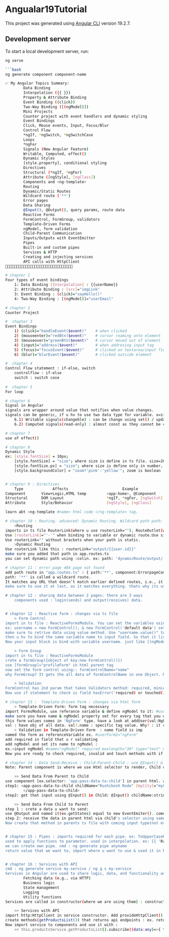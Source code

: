 # Angualar19Tutorial

This project was generated using [Angular CLI](https://github.com/angular/angular-cli) version 19.2.7.

## Development server
To start a local development server, run:

```bash
ng serve

```bash
ng generate component component-name

✅ My Angular Topics Summary:
        Data Binding
        Interpolation ({{ }})
        Property & Attribute Binding
        Event Binding ((click))
        Two-Way Binding ([(ngModel)])
        Mini Projects
        Counter project with event handlers and dynamic styling
        Event Bindings
        Click, Mouse events, Input, Focus/Blur
        Control Flow
        *ngIf, *ngSwitch, *ngSwitchCase
        Loops
        *ngFor
        Signals (New Angular Feature)
        Writable, Computed, effect()
        Dynamic Styles
        [style.property], conditional styling
        Directives
        Structural (*ngIf, *ngFor)
        Attribute ([ngStyle], [ngClass])
        Components and <ng-template>
        Routing
        Dynamic/Static Routes
        Wildcard route ('**')
        Error pages
        Data Sharing
        @Input(), @Output(), query params, route data
        Reactive Forms
        FormControl, FormGroup, validators
        Template-Driven Forms
        ngModel, form validation
        Child-Parent Communication
        Inputs/Outputs with EventEmitter
        Pipes
        Built-in and custom pipes
        Services & HTTP
        Creating and injecting services
        API calls with HttpClient
🔽🔽🔽🔽🔽🔽🔽🔽🔽🔽🔽🔽🔽🔽🔽🔽🔽🔽🔽🔽🔽🔽🔽🔽🔽🔽🔽🔽🔽🔽

# chapter 1
Four types of event bindings 
    1: Data Binding [Interpolation] : {{userName}}
    2: Attribute Binding : [src]="imgLink"
    3: Event Binding : (click)="sayHello()"
    4: Two-Way Binding : [(ngModel)]="userEmail" 

# chapter 2
Counter Project

#  chapter 3 
Event Bindings 
    1) (click)="handleEvent($event)"    # when clicked
    2) (mouseenter)="redBtn($event)"    # cursor roaming onto element
    3) (mouseover)="greenBtn($event)"   # cursor moved out of element
    4) (input)="address($event)"        # when addresing input tag
    5) (focus)="focusEvent($event)"     # clicked on textarea/input field
    6) (blur)="blurEvent($event)"       # clicked outside element

#  chapter 4
Control Flow statement : if-else, switch
    controlflow : if-else
    switch : switch case
    
#  chapter 5
For loop

# chapter 6 
Signal in Angular
signals are wrapper around value that notifies when value changes.
signals can be generic, if u hv to use two data type for variable. x=signal<number|string>
    6.1) Writable signals(changeble) : can be change using set() / update() method
    6.2) Computed signals(read-only) : almost const as they cannot be changed but can change if value of something they depend on changes. like if z=x+y, we cant change z but if u change x/y, it will change z.

# chapter 7
use of effect()

# chapter 8
Dynamic Style
ex: [style.fontSize] = 10px; 
    [style.fontSize] = "size"; where size is define in ts file. size=20px
    [style.fontSize.px] = "size"; where size is define only in number, not pixel or pertengage. (px:pixel),(pt:%)
    [style.backgroundColor] = "zoom?'pink':'yellow'"; zoom is boolean


# chapter 9 : Directives
    Type	         Affects	                    Example
Component	    View+Logic,HTML temp	     <app-home>, @Component
Structural	    DOM Layout	                 *ngIf, *ngFor, [ngSwitch], *ngSwitchCase
Attribute	    Style/Behavior	             [ngStyle], [ngClass]  

learn abt <ng-template #name> html code </ng-template> tag. 

# chapter 10 : Routing. advanced: Dynamic Routing. Wildcard path path:'**' matches all.
    >Routing
imports in ts file RouterLink(where u use routerLink=""), RouteOutlet(where u display probably app.component.html)
Use [routerLink]="'-'" when binding to variable or dynamic route.Use single '-' when not using variables from ts file
Use routerLink="" without brackets when your path is static.
    >Dynamic Routing
Use routerLink like this : routerLink="output/{{user.id}}"
make sure you added that path in app.routes.ts
you can set dynamic path using :colin. ex: path: 'dynamicRoute/output/:id/:name'

# chapter 11 : error page 404 page not found
add path route in "app.routes.tx" : { path:'**', component:ErrorpageComponent}
path: '**' is called a wildcard route.
It matches any URL that doesn’t match earlier defined routes, i.e., it's used as a catch-all fallback.
make sure to use it at last, as it matches everything. thats why its use for page not found 404

# chapter 12 : sharing data between 2 pages: there are 3 ways
    components used : login(sends) and output(receives) data.


# chapter 12 : Reactive form : changes via ts file
    > Form Control
import in ts file : ReactiveFormsModule. You can set the variables using new FormControl().
ex: username = new FormControl(); & new FormControl('default data') sets the default value.
make sure to retrive data using value method. Use "username.value()" to retrieve data from username.
then u hv to bind the same variable name to input field. So that it listen the input. ex: [formControl]="username"
Now your input block is bind with variable username. just like [(ngModel)].

    > Form Group
import in ts file : ReactiveFormsModule
crete a formGroup({object of key:new FormControl()})
use [formGroup]="profileForm" in html parent tag
now set the form control using:: formControlName="name" 
why FormGroup? It gets the all data of formControlName in one Object. Make it easy to handle.

    > Validation
FormControl has 2nd param that takes Validators method: required, minLength(), maxLength(), pattern('regex').
Now use if statement to check is field hasError('required) or touched()/invalid()/valid()

# chapter 13 :  Template-Driven Form : changes via html form
    > Template-Driven Form: form tag necessary
import FormsModule, use referance variable & define ngModel to it: #userForm="ngForm"
make sure you have name & ngModel property set for every tag that you want to read.
this form values comes in 'NgForm' type. have a look at addUser(val:NgForm) method.
val : have obj of all data. val?.name : specific tag value. Why? : it can be null.
    > Validation in Template-Driven Form  : name field is imp
named the form as referenceVariable ex. #userForm2="ngForm"
add required in field that u r validating
add ngModel and set its name to ngModel :
ex.<input ngModel #name="ngModel" required maxlength="30" type="text" name="name">
Now you are ready to check required, invalid and touch methods with if condition.

# chapter 14 : Data Send-Receive : Child-Parent-Child : use @Input() & @Output from Child itself.
Note: Parent component is where we use Html selector to render, Child component is where we use @Input,@Output()

    >> Send Data From Parent to Child
use component [ex.selector: 'app-pass-data-to-child'] in parent html. and pass data as below:
step1: <app-pass-data-to-child childName="Rushikesh Rode" [myCity]="myCity">
        </app-pass-data-to-child>
step2: get that input using @Input() in Child: @Input() childName:string='';

    >> Send Data From Child to Parent
step 1 : crete a data u want to send: 
use @Output and named it(ex.getStates) equal to new EventEmiter(). comes from EventEmiter-Angular/core.
step 2: receive the data in parent html via child's selector using same name u assign in parent.(getStates) and assign method to it the has $event param. 
Now create that method in parents ts file with coming input type(not event:Event). Sets the data to local variable to use it for the parent component.


# chapter 15 : Pipes : imports required for each pipe. ex: ToUpperCasePipe
used to apply functions to parameter. used in interpolation. ex: {{ 'Ram' |  touppercase }}
we can create own pipe. cmd : ng generate pipe anyname
return value that we want to, import where u want to use & used it in html file as pipe.


# chapter 16 : Services with API
cmd : ng generate service my-service / ng g s my-service
Services in Angular are used to share logic, data, and functionality across components. They're commonly used for tasks like:
        Fetching data (e.g., via HTTP)
        Business logic
        State management
        Logging
        Utility functions
Services are called in constructor(where we are using them) : constructor(private myService: MyService) {}

    >> Services with API
import http:HttpClient in service constructor. Add provideHttpClient() in app.config.ts providers [].
create methods(getProductsList()) that returns api endpoints : ex. return this.http.get(this.url);
Now import service to components and use it with :
    << this.productsService.getProductsList().subscribe((data:any)=>{ this.products = data.products; }) >>








